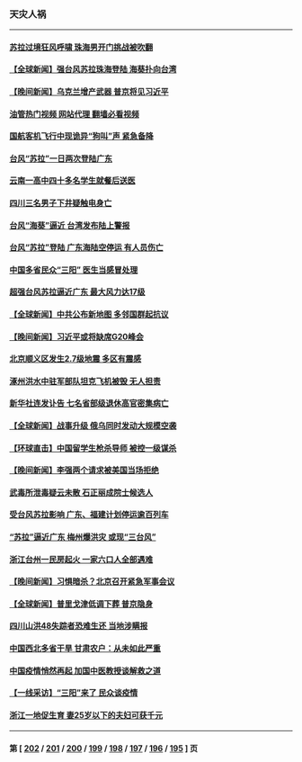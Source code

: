 ### 天灾人祸
---
#### [苏拉过境狂风呼啸 珠海男开门挑战被吹翻](../../pages/ncid280/n14065845.md?09022045) 
#### [【全球新闻】强台风苏拉珠海登陆 海葵扑向台湾](../../pages/ncid280/n14065849.md?09022045) 
#### [【晚间新闻】乌克兰增产武器 普京将见习近平](../../pages/ncid280/n14065848.md?09022045) 
#### [油管热门视频 网站代理 翻墙必看视频](http://138.2.39.72:81/youtube.html?epic-marker?09022045)
#### [国航客机飞行中现诡异“狗叫”声 紧急备降](../../pages/ncid280/n14065808.md?09022045) 
#### [台风“苏拉”一日两次登陆广东](../../pages/ncid280/n14065788.md?09022045) 
#### [云南一高中四十多名学生就餐后送医](../../pages/ncid280/n14065783.md?09022045) 
#### [四川三名男子下井疑触电身亡](../../pages/ncid280/n14065748.md?09022045) 
#### [台风“海葵”逼近 台湾发布陆上警报](../../pages/ncid280/n14065635.md?09022045) 
#### [台风“苏拉”登陆 广东海陆空停运 有人员伤亡](../../pages/ncid280/n14065653.md?09022045) 
#### [中国多省民众“三阳” 医生当感冒处理](../../pages/ncid280/n14065276.md?09022045) 
#### [超强台风苏拉逼近广东 最大风力达17级](../../pages/ncid280/n14065205.md?09022045) 
#### [【全球新闻】中共公布新地图 多邻国群起抗议](../../pages/ncid280/n14065190.md?09022045) 
#### [【晚间新闻】习近平或将缺席G20峰会](../../pages/ncid280/n14065191.md?09022045) 
#### [北京顺义区发生2.7级地震 多区有震感](../../pages/ncid280/n14065153.md?09022045) 
#### [涿州洪水中驻军部队坦克飞机被毁 无人担责](../../pages/ncid280/n14064949.md?09022045) 
#### [新华社连发讣告 七名省部级退休高官密集病亡](../../pages/ncid280/n14064842.md?09022045) 
#### [【全球新闻】战事升级 俄乌同时发动大规模空袭](../../pages/ncid280/n14064551.md?09022045) 
#### [【环球直击】中国留学生枪杀导师 被控一级谋杀](../../pages/ncid280/n14064214.md?09022045) 
#### [【晚间新闻】李强两个请求被美国当场拒绝](../../pages/ncid280/n14064181.md?09022045) 
#### [武毒所泄毒疑云未散 石正丽成院士候选人](../../pages/ncid280/n14064505.md?09022045) 
#### [受台风苏拉影响 广东、福建计划停运逾百列车](../../pages/ncid280/n14064356.md?09022045) 
#### [“苏拉”逼近广东 梅州爆洪灾 或现“三台风”](../../pages/ncid280/n14064035.md?09022045) 
#### [浙江台州一民房起火 一家六口人全部遇难](../../pages/ncid280/n14064008.md?09022045) 
#### [【晚间新闻】习惧暗杀？北京召开紧急军事会议](../../pages/ncid280/n14063500.md?09022045) 
#### [【全球新闻】普里戈津低调下葬 普京隐身](../../pages/ncid280/n14063924.md?09022045) 
#### [四川山洪48失踪者恐难生还 当地涉瞒报](../../pages/ncid280/n14063706.md?09022045) 
#### [中国西北多省干旱 甘肃农户：从未如此严重](../../pages/ncid280/n14063687.md?09022045) 
#### [中国疫情悄然再起 加国中医教授谈解救之道](../../pages/ncid280/n14063324.md?09022045) 
#### [【一线采访】“三阳”来了 民众谈疫情](../../pages/ncid280/n14063062.md?09022045) 
#### [浙江一地促生育 妻25岁以下的夫妇可获千元](../../pages/ncid280/n14063281.md?09022045) 

---
#### 第 [ [202](./202.md?09022045) / [201](./201.md?09022045) / [200](./200.md?09022045) / [199](./199.md?09022045) / [198](./198.md?09022045) / [197](./197.md?09022045) / [196](./196.md?09022045) / [195](./195.md?09022045) ] 页
